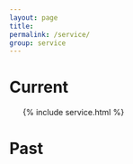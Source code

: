 ```yaml
---
layout: page
title:
permalink: /service/
group: service
---
```


# Current #

<ul>
{% include service.html %}
</ul>
<!-- {% capture nowunix %}{{'now' | date: '%s'}}{% endcapture %}
<div>nowunix {{ nowunix}} </div>
{% for service in site.service %}
<div>boo</div>
	{% capture endservice %}{{service.end_date | date: '%s'}}{% endcapture %}
	<div>endservice {{ endservice }} </div>
	{% if endservice >= nowunix %}
		{% if service.role == "pc" %}

			* **Program Committee Member**, [{{service.title}}]({{service.link}})
		{% endif %}
	{% endif %}
{% endfor %} -->

<!-- * **Program Committee Member**, [OOPSLA '17](http://2017.splashcon.org/track/splash-2017-OOPSLA)
* **Program Committee Member**, [MSR '17](http://2017.msrconf.org/#/home)
* **Program Committee Member**, [GPCE '17](http://conf.researchr.org/track/gpce-2017/gpce-2017-GPCE-2017)
* **Program Committee Member**, [SPLC '17](http://congreso.us.es/splc2017/)
* **Program Committee Member**, [VaMoS '17](https://vamos2017.wordpress.com/)
* **Program Committee Member**, [SANER '17 -- Early Research Achievements Track](http://saner.aau.at/call-for-papers-era-track/)
* **Co-Chair**, [SANER '17 -- Poster Track](http://saner.aau.at/call-for-papers-poster-track/)
* **Program Committee Member**, [ICPC '17 -- Tools Demo Track](http://icpc2017.unibas.it/)


 -->
# Past #


